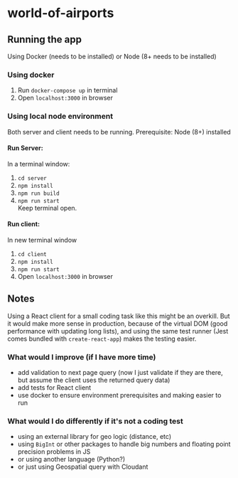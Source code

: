# world-of-airports

## Running the app
Using Docker (needs to be installed) or Node (8+ needs to be installed)

### Using docker
1. Run `docker-compose up` in terminal
2. Open `localhost:3000` in browser 

### Using local node environment
Both server and client needs to be running.
Prerequisite: Node (8+) installed

#### Run Server:
In a terminal window:
1. `cd server`
2. `npm install`
3. `npm run build`
3. `npm run start` <br />
Keep terminal open.

#### Run client:
In new terminal window
1. `cd client`
2. `npm install`
3. `npm run start`
4. Open `localhost:3000` in browser

## Notes
Using a React client for a small coding task like this might be an overkill.
But it would make more sense in production, because of the virtual DOM (good performance with updating long lists),
and using the same test runner (Jest comes bundled with `create-react-app`) makes the testing easier.

### What would I improve (if I have more time)
- add validation to next page query (now I just validate if they are there, but assume the client uses the returned query data)
- add tests for React client
- use docker to ensure environment prerequisites and making easier to run

### What would I do differently if it's not a coding test
- using an external library for geo logic (distance, etc)
- using `BigInt` or other packages to handle big numbers and floating point precision problems in JS
- or using another language (Python?)
- or just using Geospatial query with Cloudant

